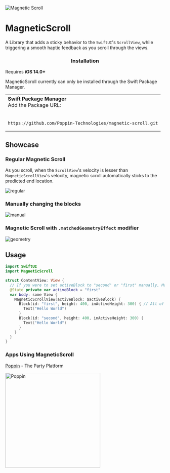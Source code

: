 ![Magnetic Scroll](https://github.com/Poppin-Technologies/magnetic-scroll/assets/69051988/f6c7b963-39da-4497-8e0c-cfc06d973f40)
# MagneticScroll

A Library that adds a sticky behavior to the `SwiftUI`'s `ScrollView`, while triggering a smooth haptic feedback as you scroll through the views.

<h3 style ="text-align: center">Installation</h3> 
<p>Requires <b>iOS 14.0+</b> 

MagneticScroll currently can only be installed through the Swift Package Manager.</p>

<table>
<tr>
<td>
<strong>
Swift Package Manager
</strong>
<br>
Add the Package URL: 
</td>
</tr>
<tr>
<td>
<br>

```
https://github.com/Poppin-Technologies/magnetic-scroll.git
```

</td>
</table>

## Showcase
### Regular Magnetic Scroll
As you scroll, when the `ScrollView`'s velocity is lesser than `MagneticScrollView`'s velocity, magnetic scroll automatically sticks to the predicted end location.

![regular](https://github.com/Poppin-Technologies/magnetic-scroll/assets/69051988/838e1403-f0b1-4289-a4f3-24925377fe15)

### Manually changing the blocks
![manual](https://github.com/Poppin-Technologies/magnetic-scroll/assets/69051988/1a83b124-3b1f-4108-a483-515d2e6b09f3)

### Magnetic Scroll with `.matchedGeometryEffect` modifier
![geometry](https://github.com/Poppin-Technologies/magnetic-scroll/assets/69051988/d0f629f1-04d4-4874-be00-41583129b093)

## Usage
```swift 
import SwiftUI
import MagneticScroll

struct ContentView: View {
  // If you were to set activeBlock to "second" or "first" manually, MagneticScroll would automatically scroll to the block with that id.
  @State private var activeBlock = "first"
  var body: some View {
    MagneticScrollView(activeBlock: $activeBlock) {
      Block(id: "first", height: 400, inActiveHeight: 300) { // All of these fields are optional, except the ID, but magnetic scroll works x5 better with constant heights.
        Text("Hello World")
      }
      Block(id: "second", height: 400, inActiveHeight: 300) {
        Text("Hello World")
      }
    }
  }
}
```

### Apps Using MagneticScroll

[Poppin](https://apps.apple.com/us/app/poppin-the-party-platform/id1573674111) - The Party Platform 

<a href="https://joinpoppin.com/">
  <img src="https://github.com/Poppin-Technologies/magnetic-scroll/assets/69051988/7c83a740-1d7e-42a7-b5ec-5fc737a231c0" height="300" alt="Poppin">
</a>
